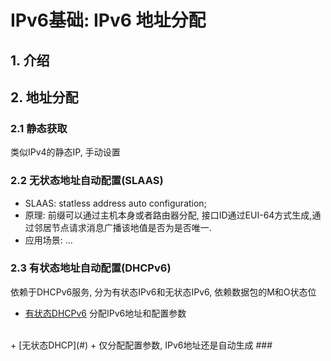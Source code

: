 # IPv6基础: IPv6 地址分配

## 1. 介绍


## 2. 地址分配

### 2.1 静态获取
类似IPv4的静态IP, 手动设置
### 2.2 无状态地址自动配置(SLAAS)
+ SLAAS: statless address auto configuration;
+ 原理: 前缀可以通过主机本身或者路由器分配, 接口ID通过EUI-64方式生成,通过邻居节点请求消息广播该地值是否为是否唯一.
+ 应用场景: ...
### 2.3 有状态地址自动配置(DHCPv6)
依赖于DHCPv6服务, 分为有状态IPv6和无状态IPv6, 依赖数据包的M和O状态位
+ [有状态DHCPv6](#)
分配IPv6地址和配置参数
<br>
+ [无状态DHCP](#)
+ 仅分配配置参数, IPv6地址还是自动生成
###
 





